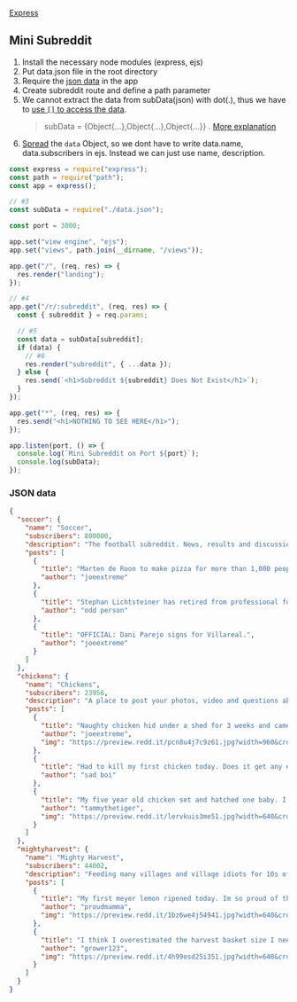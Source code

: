 [Express](../../express.md)

## Mini Subreddit

1. Install the necessary node modules (express, ejs)
2. Put data.json file in the root directory
3. Require the [json data](#json-data) in the app
4. Create subreddit route and define a path parameter
5. We cannot extract the data from subData(json) with dot(.), thus we have to [use `[]` to access the data](../../../../../Javascript/js.md#accessing-data-out-of-objects).
   > subData = {Object{...},Object{...},Object{...}} . [More explanation](../../../../../Javascript/explanations.md#e3)
6. [Spread](../../../../../Javascript/js.md#spread-in-objects-literals) the `data` Object, so we dont have to write data.name, data.subscribers in ejs. Instead we can just use name, description.

```javascript
const express = require("express");
const path = require("path");
const app = express();

// #3
const subData = require("./data.json");

const port = 3000;

app.set("view engine", "ejs");
app.set("views", path.join(__dirname, "/views"));

app.get("/", (req, res) => {
  res.render("landing");
});

// #4
app.get("/r/:subreddit", (req, res) => {
  const { subreddit } = req.params;

  // #5
  const data = subData[subreddit];
  if (data) {
    // #6
    res.render("subreddit", { ...data });
  } else {
    res.send(`<h1>Subreddit ${subreddit} Does Not Exist</h1>`);
  }
});

app.get("*", (req, res) => {
  res.send("<h1>NOTHING TO SEE HERE</h1>");
});

app.listen(port, () => {
  console.log(`Mini Subreddit on Port ${port}`);
  console.log(subData);
});
```

### JSON data

```json
{
  "soccer": {
    "name": "Soccer",
    "subscribers": 800000,
    "description": "The football subreddit. News, results and discussion about the beautiful game.",
    "posts": [
      {
        "title": "Marten de Roon to make pizza for more than 1,000 people in Bergamo if Atalanta win the Champions league.",
        "author": "joeextreme"
      },
      {
        "title": "Stephan Lichtsteiner has retired from professional football",
        "author": "odd person"
      },
      {
        "title": "OFFICIAL: Dani Parejo signs for Villareal.",
        "author": "joeextreme"
      }
    ]
  },
  "chickens": {
    "name": "Chickens",
    "subscribers": 23956,
    "description": "A place to post your photos, video and questions about chickens!",
    "posts": [
      {
        "title": "Naughty chicken hid under a shed for 3 weeks and came home with 25 chicks today!",
        "author": "joeextreme",
        "img": "https://preview.redd.it/pcn8u4j7c9z61.jpg?width=960&crop=smart&auto=webp&s=e114976dde1108b9556555d2db36a3cb6211798d"
      },
      {
        "title": "Had to kill my first chicken today. Does it get any easier?",
        "author": "sad boi"
      },
      {
        "title": "My five year old chicken set and hatched one baby. I guess she wanted to be a mama one more time.",
        "author": "tammythetiger",
        "img": "https://preview.redd.it/lervkuis3me51.jpg?width=640&crop=smart&auto=webp&s=6a18ab3c4daa80eccf3449217589b922fa443946"
      }
    ]
  },
  "mightyharvest": {
    "name": "Mighty Harvest",
    "subscribers": 44002,
    "description": "Feeding many villages and village idiots for 10s of days.",
    "posts": [
      {
        "title": "My first meyer lemon ripened today. Im so proud of the little guy. Banana for scale",
        "author": "proudmamma",
        "img": "https://preview.redd.it/1bz6we4j54941.jpg?width=640&crop=smart&auto=webp&s=a036ea99299f7737efde9f6c3bfa43893f5eaa00"
      },
      {
        "title": "I think I overestimated the harvest basket size I needed.",
        "author": "grower123",
        "img": "https://preview.redd.it/4h99osd25i351.jpg?width=640&crop=smart&auto=webp&s=d651250a345bbceeba7a66632e8c52a02d71bc73"
      }
    ]
  }
}
```
